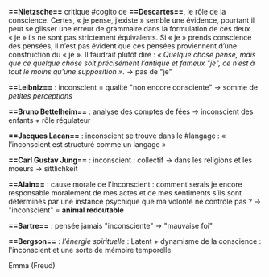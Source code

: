 **==Nietzsche==** critique #cogito de **==Descartes==**, le rôle de la conscience. 
Certes, « je pense, j’existe » semble une évidence, pourtant il peut se glisser une erreur de grammaire dans la formulation de ces deux « je » ils ne sont pas strictement équivalents. 
Si « je » prends conscience des pensées, il n’est pas évident que ces pensées proviennent d’une construction du « je ».
Il faudrait plutôt dire : *« Quelque chose pense, mais que ce quelque chose soit précisément l’antique et fameux "je", ce n’est à tout le moins qu’une supposition »*. → pas de "je"

**==Leibniz==** : inconscient = qualité "non encore consciente" → somme de *petites perceptions*


**==Bruno Bettelheim==** : analyse des comptes de fées → inconscient des enfants + rôle régulateur

**==Jacques Lacan==** : inconscient se trouve dans le #langage : « l’inconscient est structuré comme un langage »

**==Carl Gustav Jung==** : inconscient : collectif → dans les religions et les moeurs → sittlichkeit

**==Alain==** : cause morale de l'inconscient : comment serais je encore responsable moralement de mes actes et de mes sentiments s’ils sont déterminés par une instance psychique que ma volonté ne contrôle pas ? → "inconscient" = **animal redoutable** 

**==Sartre==** : pensée jamais "inconsciente" → "mauvaise foi"

**==Bergson==** : *l'énergie spirituelle* : Latent + dynamisme de la conscience : l'inconscient et une sorte de mémoire temporelle

Emma (Freud)

